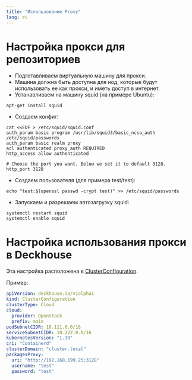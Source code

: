 ```yaml
---
title: "Использование Proxy"
lang: ru
---
```


# Настройка прокси для репозиториев
* Подготавливаем виртуальную машину для прокси.
* Машина должна быть доступна для нод, которые будут использовать ее как прокси, и иметь доступ в интернет.
* Устанавливаем на машину squid (на примере Ubuntu):
```
apt-get install squid
```
* Создаем конфиг:
```
cat <<EOF > /etc/squid/squid.conf
auth_param basic program /usr/lib/squid3/basic_ncsa_auth /etc/squid/passwords
auth_param basic realm proxy
acl authenticated proxy_auth REQUIRED
http_access allow authenticated

# Choose the port you want. Below we set it to default 3128.
http_port 3128
```
* Создаем пользователя (для примера test/test):
```
echo "test:$(openssl passwd -crypt test)" >> /etc/squid/passwords
```
* Запускаем и разрешаем автозагрузку squid:
```
systemctl restart squid
systemctl enable squid
```
# Настройка использования прокси в Deckhouse
Эта настройка расположена в [ClusterConfiguration](../../candi/openapi/cluster_configuration.yaml).

Пример:
```yaml
apiVersion: deckhouse.io/v1alpha1
kind: ClusterConfiguration
clusterType: Cloud
cloud:
  provider: OpenStack
  prefix: main
podSubnetCIDR: 10.111.0.0/16
serviceSubnetCIDR: 10.222.0.0/16
kubernetesVersion: "1.19"
cri: "Containerd"
clusterDomain: "cluster.local"
packagesProxy:
  uri: "http://192.168.199.25:3128"
  username: "test"
  password: "test"
```
